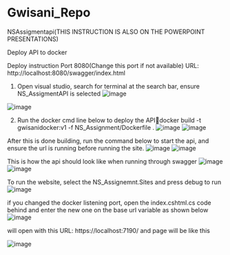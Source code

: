 # Gwisani_Repo
NSAssigmentapi(THIS INSTRUCTION IS ALSO ON THE POWERPOINT PRESENTATIONS)

Deploy API to docker

Deploy instruction
Port 8080(Change this port if not available)
URL: http://localhost:8080/swagger/index.html 

1. Open visual studio, search for terminal at the search bar, ensure NS_AssigmentAPI is selected
![image](https://github.com/Gwisani/Gwisani_Repo/assets/127345901/be4603c6-4721-4ff5-a88b-745e5ce8d1ad)

![image](https://github.com/Gwisani/Gwisani_Repo/assets/127345901/01cc07ee-548f-45e8-abb5-498bd321f535)

2. Run the docker cmd line below to deploy the APIdocker build -t gwisanidocker:v1 -f NS_Assignment/Dockerfile .
![image](https://github.com/Gwisani/Gwisani_Repo/assets/127345901/75d05bca-a643-41ce-976c-54274bf577b0)
![image](https://github.com/Gwisani/Gwisani_Repo/assets/127345901/68b90766-e00f-4abc-b8cf-51219748b715)

After this is done building, run the command below to start the api, and ensure the url is running before running the site. ![image](https://github.com/Gwisani/Gwisani_Repo/assets/127345901/2548bc9d-b762-4a25-8bf3-164002dc54a1)
![image](https://github.com/Gwisani/Gwisani_Repo/assets/127345901/81b62d8e-b7e6-4e0e-81f3-3840e4f13615)

This is how the api should look like when running through swagger
![image](https://github.com/Gwisani/Gwisani_Repo/assets/127345901/21d7b6de-3d1e-4537-988d-097481fcd115)
![image](https://github.com/Gwisani/Gwisani_Repo/assets/127345901/e00a226f-f7ae-4b20-a459-483650982e7f)

To run the website, select the NS_Assignemnt.Sites and press debug to run
![image](https://github.com/Gwisani/Gwisani_Repo/assets/127345901/e0aabbaf-3b52-4b71-8eca-4646cc469e3f)

if you changed the docker listening port, open the index.cshtml.cs code behind and enter the new one on the base url variable as shown below
![image](https://github.com/Gwisani/Gwisani_Repo/assets/127345901/1fe8ef98-6bca-4fdf-90f5-7723feac8bb9)

will open with this URL: https://localhost:7190/ and page will be like this

![image](https://github.com/Gwisani/Gwisani_Repo/assets/127345901/6015ddee-50a5-48b1-89a1-9fc28a259b84)


